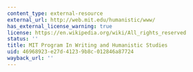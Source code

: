 ```yaml
---
content_type: external-resource
external_url: http://web.mit.edu/humanistic/www/
has_external_license_warning: true
license: https://en.wikipedia.org/wiki/All_rights_reserved
status: ''
title: MIT Program In Writing and Humanistic Studies
uid: 46968923-e27d-4123-9b8c-012846a87724
wayback_url: ''
---
```

